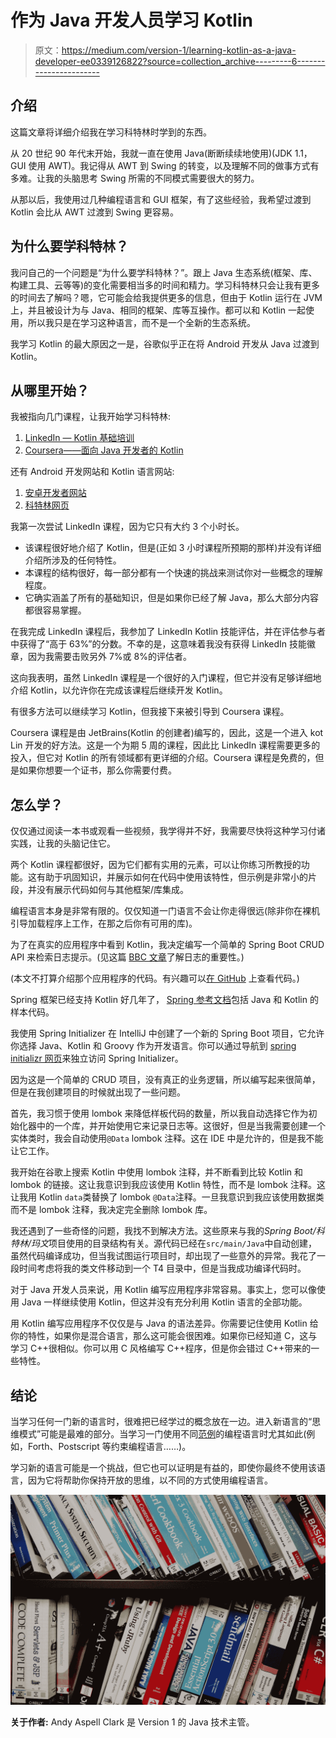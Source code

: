 # 作为 Java 开发人员学习 Kotlin

> 原文：<https://medium.com/version-1/learning-kotlin-as-a-java-developer-ee0339126822?source=collection_archive---------6----------------------->

## 介绍

这篇文章将详细介绍我在学习科特林时学到的东西。

从 20 世纪 90 年代末开始，我就一直在使用 Java(断断续续地使用)(JDK 1.1，GUI 使用 AWT)。我记得从 AWT 到 Swing 的转变，以及理解不同的做事方式有多难。让我的头脑思考 Swing 所需的不同模式需要很大的努力。

从那以后，我使用过几种编程语言和 GUI 框架，有了这些经验，我希望过渡到 Kotlin 会比从 AWT 过渡到 Swing 更容易。

## 为什么要学科特林？

我问自己的一个问题是“为什么要学科特林？”。跟上 Java 生态系统(框架、库、构建工具、云等等)的变化需要相当多的时间和精力。学习科特林只会让我有更多的时间去了解吗？嗯，它可能会给我提供更多的信息，但由于 Kotlin 运行在 JVM 上，并且被设计为与 Java、相同的框架、库等互操作。都可以和 Kotlin 一起使用，所以我只是在学习这种语言，而不是一个全新的生态系统。

我学习 Kotlin 的最大原因之一是，谷歌似乎正在将 Android 开发从 Java 过渡到 Kotlin。

## 从哪里开始？

我被指向几门课程，让我开始学习科特林:

1.  [LinkedIn — Kotlin 基础培训](https://www.linkedin.com/learning/kotlin-for-Java-developers)
2.  [Coursera——面向 Java 开发者的 Kotlin](https://www.coursera.org/learn/kotlin-for-Java-developers/home/welcome)

还有 Android 开发网站和 Kotlin 语言网站:

1.  [安卓开发者网站](https://developer.android.com/kotlin/learn)
2.  [科特林网页](https://kotlinlang.org/docs/getting-started.html)

我第一次尝试 LinkedIn 课程，因为它只有大约 3 个小时长。

*   该课程很好地介绍了 Kotlin，但是(正如 3 小时课程所预期的那样)并没有详细介绍所涉及的任何特性。
*   本课程的结构很好，每一部分都有一个快速的挑战来测试你对一些概念的理解程度。
*   它确实涵盖了所有的基础知识，但是如果你已经了解 Java，那么大部分内容都很容易掌握。

在我完成 LinkedIn 课程后，我参加了 LinkedIn Kotlin 技能评估，并在评估参与者中获得了“高于 63%”的分数。不幸的是，这意味着我没有获得 LinkedIn 技能徽章，因为我需要击败另外 7%或 8%的评估者。

这向我表明，虽然 LinkedIn 课程是一个很好的入门课程，但它并没有足够详细地介绍 Kotlin，以允许你在完成该课程后继续开发 Kotlin。

有很多方法可以继续学习 Kotlin，但我接下来被引导到 Coursera 课程。

Coursera 课程是由 JetBrains(Kotlin 的创建者)编写的，因此，这是一个进入 kot Lin 开发的好方法。这是一个为期 5 周的课程，因此比 LinkedIn 课程需要更多的投入，但它对 Kotlin 的所有领域都有更详细的介绍。Coursera 课程是免费的，但是如果你想要一个证书，那么你需要付费。

## 怎么学？

仅仅通过阅读一本书或观看一些视频，我学得并不好，我需要尽快将这种学习付诸实践，让我的头脑记住它。

两个 Kotlin 课程都很好，因为它们都有实用的元素，可以让你练习所教授的功能。这有助于巩固知识，并展示如何在代码中使用该特性，但示例是非常小的片段，并没有展示代码如何与其他框架/库集成。

编程语言本身是非常有限的。仅仅知道一门语言不会让你走得很远(除非你在裸机引导加载程序上工作，在那之后你有可用的库)。

为了在真实的应用程序中看到 Kotlin，我决定编写一个简单的 Spring Boot CRUD API 来检索日志提示。(见这篇 [BBC 文章](https://www.bbc.co.uk/bitesize/articles/z3hshcw)了解日志的重要性。)

(本文不打算介绍那个应用程序的代码。有兴趣可以[在 GitHub](https://github.com/mrspaceman/KtJournalPrompts) 上查看代码。)

Spring 框架已经支持 Kotlin 好几年了， [Spring 参考文档](https://docs.spring.io/spring-boot/docs/current/reference/html/features.html#features.kotlin)包括 Java 和 Kotlin 的样本代码。

我使用 Spring Initializer 在 IntelliJ 中创建了一个新的 Spring Boot 项目，它允许你选择 Java、Kotlin 和 Groovy 作为开发语言。你可以通过导航到 [spring initializr 网页](https://start.spring.io/)来独立访问 Spring Initializer。

因为这是一个简单的 CRUD 项目，没有真正的业务逻辑，所以编写起来很简单，但是在我创建项目的时候就出现了一些问题。

首先，我习惯于使用 lombok 来降低样板代码的数量，所以我自动选择它作为初始化器中的一个库，并开始使用它来记录日志等。这很好，但是当我需要创建一个实体类时，我会自动使用`@Data` lombok 注释。这在 IDE 中是允许的，但是我不能让它工作。

我开始在谷歌上搜索 Kotlin 中使用 lombok 注释，并不断看到比较 Kotlin 和 lombok 的链接。这让我意识到我应该使用 Kotlin 特性，而不是 lombok 注释。这让我用 Kotlin `data`类替换了 lombok `@Data`注释。一旦我意识到我应该使用数据类而不是 lombok 注释，我决定完全删除 lombok 库。

我还遇到了一些奇怪的问题，我找不到解决方法。这些原来与我的*Spring Boot/科特林/玛文*项目使用的目录结构有关。源代码已经在`src/main/Java`中自动创建，虽然代码编译成功，但当我试图运行项目时，却出现了一些意外的异常。我花了一段时间考虑将我的类文件移动到一个 T4 目录中，但是当我成功编译代码时。

对于 Java 开发人员来说，用 Kotlin 编写应用程序非常容易。事实上，您可以像使用 Java 一样继续使用 Kotlin，但这并没有充分利用 Kotlin 语言的全部功能。

用 Kotlin 编写应用程序不仅仅是与 Java 的语法差异。你需要记住使用 Kotlin 给你的特性，如果你是混合语言，那么这可能会很困难。如果你已经知道 C，这与学习 C++很相似。你可以用 C 风格编写 C++程序，但是你会错过 C++带来的一些特性。

## 结论

当学习任何一门新的语言时，很难把已经学过的概念放在一边。进入新语言的“思维模式”可能是最难的部分。当学习一门使用不同[范例](https://en.wikipedia.org/wiki/List_of_programming_languages_by_type)的编程语言时尤其如此(例如，Forth、Postscript 等约束编程语言……)。

学习新的语言可能是一个挑战，但它也可以证明是有益的，即使你最终不使用该语言，因为它将帮助你保持开放的思维，以不同的方式使用编程语言。

![](img/4fa54a729e15aaf73c9c00343dbabbbb.png)

**关于作者:** Andy Aspell Clark 是 Version 1 的 Java 技术主管。